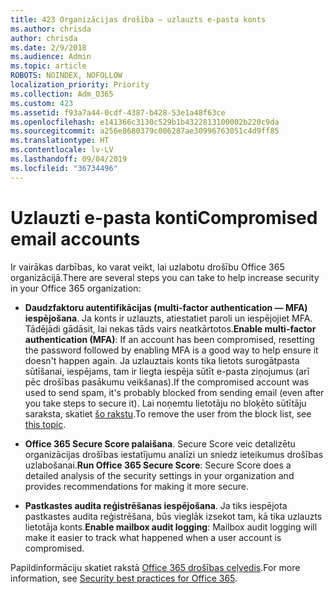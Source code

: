 ```yaml
---
title: 423 Organizācijas drošība — uzlauzts e-pasta konts
ms.author: chrisda
author: chrisda
ms.date: 2/9/2018
ms.audience: Admin
ms.topic: article
ROBOTS: NOINDEX, NOFOLLOW
localization_priority: Priority
ms.collection: Adm_O365
ms.custom: 423
ms.assetid: f93a7a44-0cdf-4387-b428-53e1a48f63ce
ms.openlocfilehash: e141366c3130c529b1b4322813100002b220c9da
ms.sourcegitcommit: a256e8680379c006287ae30996763051c4d9ff85
ms.translationtype: HT
ms.contentlocale: lv-LV
ms.lasthandoff: 09/04/2019
ms.locfileid: "36734496"
---
```

# <a name="compromised-email-accounts"></a><span data-ttu-id="199ec-102">Uzlauzti e-pasta konti</span><span class="sxs-lookup"><span data-stu-id="199ec-102">Compromised email accounts</span></span>

<span data-ttu-id="199ec-103">Ir vairākas darbības, ko varat veikt, lai uzlabotu drošību Office 365 organizācijā.</span><span class="sxs-lookup"><span data-stu-id="199ec-103">There are several steps you can take to help increase security in your Office 365 organization:</span></span>

- <span data-ttu-id="199ec-104">**Daudzfaktoru autentifikācijas (multi-factor authentication — MFA) iespējošana**. Ja konts ir uzlauzts, atiestatiet paroli un iespējojiet MFA. Tādējādi gādāsit, lai nekas tāds vairs neatkārtotos.</span><span class="sxs-lookup"><span data-stu-id="199ec-104">**Enable multi-factor authentication (MFA)**: If an account has been compromised, resetting the password followed by enabling MFA is a good way to help ensure it doesn't happen again.</span></span> <span data-ttu-id="199ec-105">Ja uzlauztais konts tika lietots surogātpasta sūtīšanai, iespējams, tam ir liegta iespēja sūtīt e-pasta ziņojumus (arī pēc drošības pasākumu veikšanas).</span><span class="sxs-lookup"><span data-stu-id="199ec-105">If the compromised account was used to send spam, it's probably blocked from sending email (even after you take steps to secure it).</span></span> <span data-ttu-id="199ec-106">Lai noņemtu lietotāju no bloķēto sūtītāju saraksta, skatiet [šo rakstu](https://technet.microsoft.com/library/ms.exch.eac.actioncenter.aspx).</span><span class="sxs-lookup"><span data-stu-id="199ec-106">To remove the user from the block list, see [this topic](https://technet.microsoft.com/library/ms.exch.eac.actioncenter.aspx).</span></span>

- <span data-ttu-id="199ec-107">**Office 365 Secure Score palaišana**. Secure Score veic detalizētu organizācijas drošības iestatījumu analīzi un sniedz ieteikumus drošības uzlabošanai.</span><span class="sxs-lookup"><span data-stu-id="199ec-107">**Run Office 365 Secure Score**: Secure Score does a detailed analysis of the security settings in your organization and provides recommendations for making it more secure.</span></span>

- <span data-ttu-id="199ec-108">**Pastkastes audita reģistrēšanas iespējošana**. Ja tiks iespējota pastkastes audita reģistrēšana, būs vieglāk izsekot tam, kā tika uzlauzts lietotāja konts.</span><span class="sxs-lookup"><span data-stu-id="199ec-108">**Enable mailbox audit logging**: Mailbox audit logging will make it easier to track what happened when a user account is compromised.</span></span>

<span data-ttu-id="199ec-109">Papildinformāciju skatiet rakstā [Office 365 drošības ceļvedis](https://docs.microsoft.com/office365/securitycompliance/security-roadmap).</span><span class="sxs-lookup"><span data-stu-id="199ec-109">For more information, see [Security best practices for Office 365](https://docs.microsoft.com/office365/securitycompliance/security-roadmap).</span></span>

